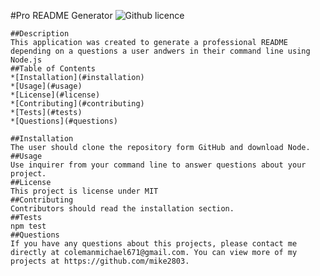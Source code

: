 #Pro README Generator
    ![Github licence](http://img.shields.io/badge/license-MIT-blue.svg)
    
    ##Description 
    This application was created to generate a professional README depending on a questions a user andwers in their command line using Node.js
    ##Table of Contents
    *[Installation](#installation)
    *[Usage](#usage)
    *[License](#license)
    *[Contributing](#contributing)
    *[Tests](#tests)
    *[Questions](#questions)
    
    ##Installation 
    The user should clone the repository form GitHub and download Node.
    ##Usage 
    Use inquirer from your command line to answer questions about your project.
    ##License 
    This project is license under MIT
    ##Contributing 
    Contributors should read the installation section.
    ##Tests
    npm test
    ##Questions
    If you have any questions about this projects, please contact me directly at colemanmichael671@gmail.com. You can view more of my projects at https://github.com/mike2803.
  
